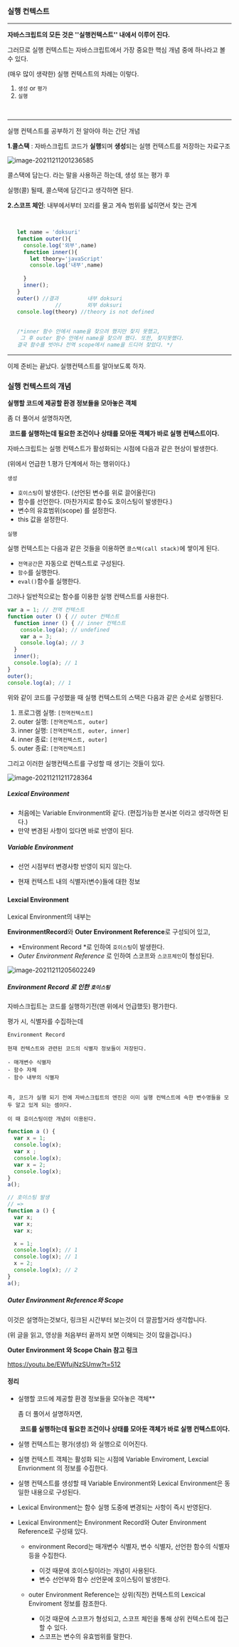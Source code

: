 ### 실행 컨텍스트

------

**자바스크립트의 모든 것은 ''실행컨텍스트'' 내에서 이루어 진다.**

그러므로 실행 컨텍스트는 자바스크립트에서 가장 중요한 핵심 개념 중에 하나라고 볼 수 있다.





(매우 많이 생략한) 실행 컨텍스트의 차례는 이렇다.

1. `생성`  or  `평가`
2. `실행`

​	



------

실행 컨텍스트를 공부하기 전 알아야 하는 간단 개념 



**1.콜스택** : 자바스크립트 코드가 **실행**되며 **생성**되는 실행 컨텍스트를 저장하는 자료구조

![image-20211211201236585](C:\Users\thangno\AppData\Roaming\Typora\typora-user-images\image-20211211201236585.png)



콜스택에 담는다. 라는 말을 사용하곤 하는데, 생성 또는 평가 후 

실행(콜) 될때, 콜스택에 담긴다고 생각하면 된다.





**2.스코프 체인**:  내부에서부터 꼬리를 물고 계속 범위를 넓히면서 찾는 관계

```javascript
   
   
   let name = 'doksuri'
   function outer(){
     console.log('외부',name)
     function inner(){
       let theory='javaScript'
       console.log('내부',name)
   
     }
     inner();
   }
   outer() //결과			내부 doksuri 
 			   //		 외부 doksuri
   console.log(theory) //theory is not defined
   
   
   /*inner 함수 안에서 name을 찾으려 했지만 찾지 못했고, 
 	그 후 outer 함수 안에서 name을 찾으려 했다. 또한, 찾지못했다.
   결국 함수를 벗어나 전역 scope에서 name을 드디어 찾았다. */
```

   



-----



이제 준비는 끝났다. 실행컨텍스트를 알아보도록 하자.



### 실행 컨텍스트의 개념

**실행할 코드에 제공할 환경 정보들을 모아놓은 객체**

좀 더 풀어서 설명하자면, 

​	**코드를 실행하는데 필요한 조건이나 상태를 모아둔 객체가 바로 실행 컨텍스트이다.**







자바스크립트는 실행 컨텍스트가 활성화되는 시점에 다음과 같은 현상이 발생한다.

(위에서 언급한 1.평가  단계에서 하는 행위이다.)







`생성`

- `호이스팅`이 발생한다. (선언된 변수를 위로 끌어올린다)
- 함수를 선언한다. (마찬가지로 함수도 호이스팅이 발생한다.)
- 변수의 유효범위(scope) 를 설정한다.
- this 값을 설정한다.







`실행`

실행 컨텍스트는 다음과 같은 것들을 이용하면 `콜스택(call stack)`에 쌓이게 된다.

- `전역공간`은 자동으로 컨텍스트로 구성된다.
- `함수`를 실행한다.
- `eval()`함수를 실행한다.









그러나 일반적으로는 함수를 이용한 실행 컨텍스트를 사용한다.

```javascript
var a = 1; // 전역 컨텍스트
function outer () { // outer 컨텍스트
  function inner () { // inner 컨텍스트
    console.log(a); // undefined
    var a = 3;
    console.log(a); // 3
  }
  inner();
  console.log(a); // 1
}
outer();
console.log(a); // 1
```



위와 같이 코드를 구성했을 때 실행 컨텍스트의 스택은 다음과 같은 순서로 실행된다.



1. 프로그램 실행: `[전역컨텍스트]`
2. outer 실행: `[전역컨텍스트, outer]`
3. inner 실행: `[전역컨텍스트, outer, inner]` 
4. inner 종료: `[전역컨텍스트, outer]`
5. outer 종료: `[전역컨텍스트]`







그리고 이러한 실행컨텍스트를 구성할 때 생기는 것들이 있다.



![image-20211211211728364](C:\Users\thangno\AppData\Roaming\Typora\typora-user-images\image-20211211211728364.png)



##### **Lexical Environment**


  - 처음에는 Variable Environment와 같다. (편집가능한 본사본 이라고 생각하면 된다.)
  - 만약 변경된 사항이 있다면 바로 반영이 된다.



##### **Variable Environment**


  - 선언 시점부터 변경사항 반영이 되지 않는다.

  - 현재 컨텍스트 내의 식별자(변수)들에 대한 정보

    

#####   







#### Lexcial Environment

Lexical Environment의 내부는 

**EnvironmentRecord**와 **Outer Environment Reference**로 구성되어 있고,

- *Environment Record *로 인하여 `호이스팅`이 발생한다.
- *Outer Environment Reference* 로 인하여 스코프와 `스코프체인`이 형성된다.

  

![image-20211211205602249](C:\Users\thangno\AppData\Roaming\Typora\typora-user-images\image-20211211205602249.png)







##### Environment Record 로 인한 `호이스팅`

자바스크립트는 코드를 실행하기전(맨 위에서 언급했듯) 평가한다. 

평가 시, 식별자를 수집하는데



```
Environment Record

현재 컨텍스트와 관련된 코드의 식별자 정보들이 저장된다.

- 매개변수 식별자
- 함수 자체
- 함수 내부의 식별자


즉, 코드가 실행 되기 전에 자바스크립트의 엔진은 이미 실행 컨텍스트에 속한 변수명들을 모두 알고 있게 되는 셈이다.

이 때 호이스팅이란 개념이 이용된다.
```



```javascript
function a () {
  var x = 1; 
  console.log(x);
  var x ;
  console.log(x);
  var x = 2;
  console.log(x);
}
a();

// 호이스팅 발생 
// => 
function a () {
  var x;
  var x;
  var x;

  x = 1;
  console.log(x); // 1
  console.log(x); // 1
  x = 2;
  console.log(x); // 2
}
a();
```







##### Outer Environment Reference와 Scope

이것은 설명하는것보다, 링크된 시간부터 보는것이 더 깔끔할거라 생각합니다.

(위 글을 읽고, 영상을 처음부터 끝까지 보면 이해되는 것이 많을겁니다.)





**Outer Environment 와 Scope Chain 참고 링크**

https://youtu.be/EWfujNzSUmw?t=512









#### 정리

- 실행할 코드에 제공할 환경 정보들을 모아놓은 객체**

  좀 더 풀어서 설명하자면, 

  ​	**코드를 실행하는데 필요한 조건이나 상태를 모아둔 객체가 바로 실행 컨텍스트이다.**

  

- 실행 컨텍스트는 평가(생성) 와 실행으로 이어진다.



- 실행 컨텍스트 객체는 활성화 되는 시점에 Variable Enviroment,  Lexcial Envrionment 의  정보를 수집한다.



- 실행 컨텍스트를 생성할 때 Variable Environment와 Lexical Environment은 동일한 내용으로 구성된다.



- Lexical Environment는 함수 실행 도중에 변경되는 사항이 즉시 반영된다.



- Lexical Environment는  Environment Record와 Outer Environment Reference로 구성돼 있다.

  - environment Record는 매개변수 식별자, 변수 식별자, 선언한 함수의 식별자 등을 수집한다.
    - 이것 때문에 호이스팅이라는 개념이 사용된다.
    - 변수 선언부와 함수 선언문에 호이스팅이 발생한다.

  

  - outer Environment Reference는 상위(직전) 컨텍스트의 Lexcical Enviroment 정보를 참조한다.
    - 이것 때문에 스코프가 형성되고, 스코프 체인을 통해 상위 컨텍스트에 접근할 수 있다.
    - 스코프는 변수의 유효범위를 말한다.







